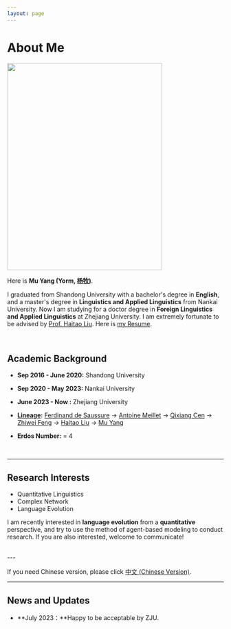 ```yaml
---
layout: page
---
```


# About Me

<img src="https://yuhuyang.github.io/network.jpg" class="floatpic" width="360" height="480">

Here is **Mu Yang (Yorm, [杨牧](https://yuhuyang.github.io/file/杨牧简历.pdf))**.

I graduated from Shandong University with a bachelor's degree in **English**, and a master's degree in **Linguistics and Applied Linguistics** from Nankai University. Now I am studying for a doctor degree in **Foreign Linguistics and Applied Linguistics** at Zhejiang University. I am extremely fortunate to be advised by [Prof. Haitao Liu](https://person.zju.edu.cn/lht). Here is [my Resume](https://yuhuyang.github.io/file/Resume-MuYang.pdf).

<br>

## Academic Background


- **Sep 2016 - June 2020:** Shandong University 
- **Sep 2020 - May 2023:**  Nankai University
- **June 2023 - Now :**     Zhejiang University

- **[Lineage](https://academictree.org/linguistics/tree.php?pid=750703&fontsize=1&pnodecount=4&cnodecount=2):** [Ferdinand de Saussure](https://zh.wikipedia.org/wiki/%E8%B4%B9%E8%BF%AA%E5%8D%97%C2%B7%E5%BE%B7%C2%B7%E7%B4%A2%E7%BB%AA%E5%B0%94) -> [Antoine Meillet](https://zh.wikipedia.org/wiki/%E5%AE%89%E6%89%98%E4%B8%87%C2%B7%E6%A2%85%E8%80%B6) -> [Qixiang Cen](https://zh.wikipedia.org/wiki/%E5%B2%91%E9%BA%92%E7%A5%A5) -> [Zhiwei Feng](http://lingvikonet17140.w002.vh.cnolnic.org/feng/feng.htm) -> [Haitao Liu](http://www.lingviko.net) -> [Mu Yang](yuhuyang.github.io)
- **Erdos Number:** = 4

<br>

---

## Research Interests

- Quantitative Linguistics 
- Complex Network
- Language Evolution

I am recently interested in **language evolution** from a **quantitative** perspective, and try to use the method of agent-based modeling to conduct research. If you are also interested, welcome to communicate!

<br>
---

If you need Chinese version, please click [中文 (Chinese Version)](https://yuhuyang.github.io/aboutme-zh/).

---

## News and Updates

- **July 2023：**Happy to be acceptable by ZJU.

<br>
